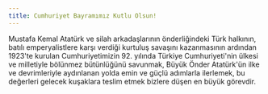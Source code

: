 ```yaml
---
title: Cumhuriyet Bayramımız Kutlu Olsun!
---
```


Mustafa Kemal Atatürk ve silah arkadaşlarının önderliğindeki Türk halkının, batılı emperyalistlere karşı verdiği kurtuluş savaşını kazanmasının ardından 1923'te kurulan Cumhuriyetimizin 92. yılında Türkiye Cumhuriyeti'nin ülkesi ve milletiyle bölünmez bütünlüğünü savunmak, Büyük Önder Atatürk'ün ilke ve devrimleriyle aydınlanan yolda emin ve güçlü adımlarla ilerlemek, bu değerleri gelecek kuşaklara teslim etmek bizlere düşen en büyük görevdir.  
